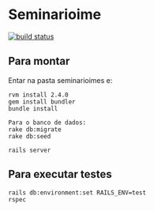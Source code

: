 # Seminarioime

[![build status](https://gitlab.com/tecprog2-01-2017/seminarioime/badges/master/build.svg)](https://gitlab.com/tecprog2-01-2017/seminarioime/commits/master)

## Para montar

Entar na pasta seminarioimes e:

```
rvm install 2.4.0
gem install bundler
bundle install
```

```
Para o banco de dados:
rake db:migrate
rake db:seed
```

```
rails server
```

## Para executar testes
```
rails db:environment:set RAILS_ENV=test
rspec
```